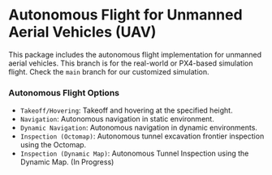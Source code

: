 # Autonomous Flight for Unmanned Aerial Vehicles (UAV)

This package includes the autonomous flight implementation for unmanned aerial vehicles. This branch is for the real-world or PX4-based simulation flight. Check the ```main``` branch for our customized simulation.


### Autonomous Flight Options
  - ```Takeoff/Hovering```: Takeoff and hovering at the specified height. 
  - ```Navigation```: Autonomous navigation in static environment.  
  - ```Dynamic Navigation```: Autonomous navigation in dynamic environments.
  - ```Inspection (Octomap)```: Autonomous tunnel excavation frontier inspection using the Octomap.
  - ```Inspection (Dynamic Map)```: Autonomous Tunnel Inspection using the Dynamic Map. (In Progress)
